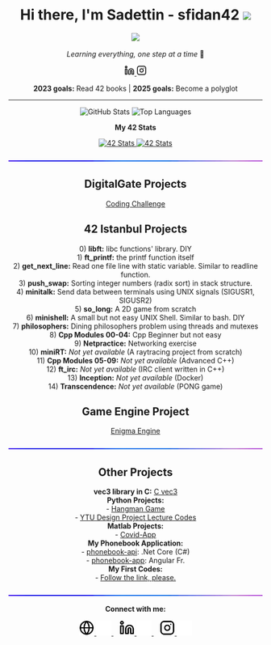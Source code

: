 <h1 align="center">
  <b>Hi there, I'm Sadettin - sfidan42</b>
  <img src="https://media.giphy.com/media/hvRJCLFzcasrR4ia7z/giphy.gif" width="35">
</h1>

<p align="center">
  <a href="https://github.com/DenverCoder1/readme-typing-svg">
    <img src="https://readme-typing-svg.herokuapp.com?font=Time+New+Roman&color=green&size=23&center=true&vCenter=true&width=600&height=20&lines=1.Self-taught+Game+Developer,;2.Computer+Scientist,;3.Computer Engineer;4.Electronics+and+Communication+Eng.,;5.Active+Learner/Researcher,;6.Violinist,;7.German-Turkish-English+Speaker,;Love+to+Learn+New+Stuff+%3C3">
  </a>
</p>

<p align="center">
  <em>Learning everything, one step at a time</em> 🤣
</p>

<p align="center">
  <a href="https://www.linkedin.com/in/sadettin-fidan-2313791a3/">
    <img src="./img/linkedin-light.svg" alt="LinkedIn" width="20" />
  </a>
  <a href="https://www.instagram.com/sadettin_00_f/">
    <img src="./img/instagram-light.svg" alt="Instagram" width="20" />
  </a>
</p>

<p align="center">
  <b>2023 goals:</b> Read 42 books | <b>2025 goals:</b> Become a polyglot
</p>

<hr>

<p align="center">
  <img src="https://github-readme-stats.vercel.app/api?username=sfidan42&include_all_commits=true&count_private=true&show_icons=true&line_height=20&title_color=7A7ADB&icon_color=2234AE&text_color=D3D3D3&bg_color=0,000000,130F40" alt="GitHub Stats">
  <img src="https://github-readme-stats.vercel.app/api/top-langs?username=sfidan42&show_icons=true&locale=en&layout=compact&line_height=20&title_color=7A7ADB&icon_color=2234AE&text_color=D3D3D3&bg_color=0,000000,130F40" alt="Top Languages">
</p>

<p align="center">
  <b>My 42 Stats</b>
</p>

<p align="center">
  <a href="https://github.com/JaeSeoKim/badge42">
    <img src="https://badge42.vercel.app/api/v2/cle5jxxco00060fl91joiooip/stats?cursusId=9&coalitionId=piscine" alt="42 Stats" />
  </a>
  <a href="https://github.com/JaeSeoKim/badge42">
    <img src="https://badge42.vercel.app/api/v2/cle5jxxco00060fl91joiooip/stats?cursusId=21&coalitionId=365" alt="42 Stats" />
  </a>
</p>

<p align="center">
  <img src="https://github.com/AnderMendoza/AnderMendoza/raw/main/assets/line-neon.gif" width="100%" height="2px">
</p>

<h2 align="center">DigitalGate Projects</h2>

<p align="center">
  <a href="https://github.com/sfidan42/Holy_DigitalGate_Project">Coding Challenge</a>
</p>

<h2 align="center">42 Istanbul Projects</h2>

<p align="center">
  0) <b>libft:</b> libc functions' library. DIY<br>
  1) <b>ft_printf:</b> the printf function itself<br>
  2) <b>get_next_line:</b> Read one file line with static variable. Similar to readline function.<br>
  3) <b>push_swap:</b> Sorting integer numbers (radix sort) in stack structure.<br>
  4) <b>minitalk:</b> Send data between terminals using UNIX signals (SIGUSR1, SIGUSR2)<br>
  5) <b>so_long:</b> A 2D game from scratch<br>
  6) <b>minishell:</b> A small but not easy UNIX Shell. Similar to bash. DIY<br>
  7) <b>philosophers:</b> Dining philosophers problem using threads and mutexes<br>
  8) <b>Cpp Modules 00-04:</b> Cpp Beginner but not easy<br>
  9) <b>Netpractice:</b> Networking exercise<br>
  10) <b>miniRT:</b> <i>Not yet available</i> (A raytracing project from scratch)<br>
  11) <b>Cpp Modules 05-09:</b> <i>Not yet available</i> (Advanced C++)<br>
  12) <b>ft_irc:</b> <i>Not yet available</i> (IRC client written in C++)<br>
  13) <b>Inception:</b> <i>Not yet available</i> (Docker)<br>
  14) <b>Transcendence:</b> <i>Not yet available</i> (PONG game)
</p>

<h2 align="center">Game Engine Project</h2>

<p align="center">
  <a href="https://github.com/sfidan42/AEngine">Enigma Engine</a>
</p>

<p align="center">
  <img src="https://github.com/AnderMendoza/AnderMendoza/raw/main/assets/line-neon.gif" width="100%" height="2px">
</p>

<h2 align="center">Other Projects</h2>

<p align="center">
  <b>vec3 library in C:</b> <a href="https://github.com/sfidan42/vec3-library-diy">C vec3</a><br>
  <b>Python Projects:</b><br>
  - <a href="https://github.com/sfidan42/Hangman-Game">Hangman Game</a><br>
  - <a href="https://github.com/sfidan42/YTU_ImgProc1">YTU Design Project Lecture Codes</a><br>
  <b>Matlab Projects:</b><br>
  - <a href="https://github.com/sfidan42/Covid-19-Visualizer">Covid-App</a><br>
  <b>My Phonebook Application:</b><br>
  - <a href="https://github.com/sfidan42/Phonebook-API">phonebook-api</a>: .Net Core (C#)<br>
  - <a href="https://github.com/sfidan42/Phonebook-APP">phonebook-app</a>: Angular Fr.<br>
  <b>My First Codes:</b><br>
  - <a href="https://github.com/sfidan42/codes">Follow the link, please.</a>
</p>

<p align="center">
  <img src="https://github.com/AnderMendoza/AnderMendoza/raw/main/assets/line-neon.gif" width="100%" height="2px">
</p>

<p align="center">
  <b>Connect with me:</b>
</p>

<p align="center">
  <a href="website_link_here!!!!">
    <img src="./img/globe-light.svg" alt="Website Light" width="30" />
  </a>
  <a href="website_link_here!!!!">
    <img src="./img/globe-dark.svg" alt="Website Dark" width="30" />
  </a>
  &nbsp;&nbsp;
  <a href="https://www.linkedin.com/in/sadettin-fidan-2313791a3/">
    <img src="./img/linkedin-light.svg" alt="LinkedIn Light" width="30" />
  </a>
  <a href="https://www.linkedin.com/in/sadettin-fidan-2313791a3/">
    <img src="./img/linkedin-dark.svg" alt="LinkedIn Dark" width="30" />
  </a>
  &nbsp;&nbsp;
  <a href="https://www.instagram.com/sadettin_00_f/">
    <img src="./img/instagram-light.svg" alt="Instagram Light" width="30" />
  </a>
  <a href="https://www.instagram.com/sadettin_00_f/">
    <img src="./img/instagram-dark.svg" alt="Instagram Dark" width="30" />
  </a>
</p>
